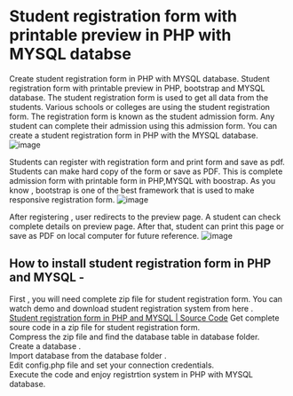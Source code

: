 # Student registration form with printable preview in PHP with MYSQL databse 
Create student registration form in PHP with MYSQL database. Student registration form with printable preview in PHP, bootstrap and MYSQL database. 
The student registration form is used to get all data from the students. Various schools or colleges are using the student registration form. The registration form is known as the student admission form. Any student can complete their admission using this admission form.
You can create a student registration form in PHP with the MYSQL database. 
![image](https://user-images.githubusercontent.com/41726733/209174144-66160b08-3980-4a83-8c71-bc4ca716b56f.png)

Students can register with registration form and print form and save as pdf. Students can make hard copy of the form or save as PDF. 
This is complete admission form with printable form in PHP,MYSQL with boostrap. As you know , bootstrap is one of the best framework that is used to make 
responsive registration form. 
![image](https://user-images.githubusercontent.com/41726733/209174619-a2d1c094-86c8-4abd-87fa-66d986ee54f0.png)

After registering , user redirects to the preview page. A student can check complete details on preview page. After that, student can print this page or save as PDF 
on local computer for future reference. 
![image](https://user-images.githubusercontent.com/41726733/209174885-f483a32c-567c-49c0-a3ed-b772eb8e8a99.png)

<h2>How to install student registration form in PHP and MYSQL - </h2>

First , you will need complete zip file for student registration form. You can watch demo and download student registration system from here . 
<br>
<a target="_blank" href="https://technosmarter.com/item/student-registration-form-in-php-and-mysql-source-code">Student registration form in PHP and MYSQL | Source Code</a> 
Get complete soure code in a zip file for student registration form. <br>
Compress the zip file and find the database table in database folder. <br>
Create a database .  <br>
Import database from the database folder .<br> 
Edit config.php file and set your connection credentials.<br> 
Execute the code and enjoy registrtion system in PHP with MYSQL database. <br>


